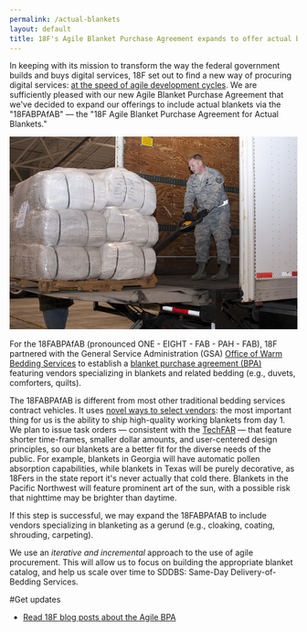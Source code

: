 ```yaml
---
permalink: /actual-blankets
layout: default
title: 18F's Agile Blanket Purchase Agreement expands to offer actual blankets
---
```


In keeping with its mission to transform the way the federal government builds and buys digital services, 18F set out to find a new way of procuring digital services: [at the speed of agile development cycles](https://18f.gsa.gov/2015/01/08/creating-a-federal-marketplace-for-agile-delivery-services/). We are sufficiently pleased with our new Agile Blanket Purchase Agreement that we've decided to expand our offerings to include actual blankets via the "18FABPAfAB" &mdash; the "18F Agile Blanket Purchase Agreement for Actual Blankets."

![Tech. Sgt. Justin Walther, an Airmen with the 167th Airlift Wing, loads blankets onto a C-130 destined for use by Hurricane Sandy victims. A total of 25,000 blankets were flown into JFK Airport in New York. Photo credit: West Virginia National Guard](assets/img/actual-blankets.jpg "Tech. Sgt. Justin Walther, an Airmen with the 167th Airlift Wing, loads blankets onto a C-130 destined for use by Hurricane Sandy victims. A total of 25,000 blankets were flown into JFK Airport in New York. Photo credit: West Virginia National Guard")

For the 18FABPAfAB (pronounced ONE - EIGHT - FAB - PAH - FAB), 18F partnered with the General Service Administration (GSA) [Office of Warm Bedding Services](https://pages.18f.gov/ads-bpa/actual-blankets) to establish a [blanket purchase agreement (BPA)](http://www.gsa.gov/portal/content/199353) featuring vendors specializing in blankets and related bedding (e.g., duvets, comforters, quilts).

The 18FABPAfAB is different from most other traditional bedding services contract vehicles. It uses [novel ways to select vendors](https://18f.gsa.gov/2015/04/23/coming-soon-the-agile-delivery-services-soliciatation/): the most important thing for us is the ability to ship high-quality working blankets from day 1. We plan to issue task orders — consistent with the [TechFAR](https://playbook.cio.gov/techfar/) — that feature shorter time-frames, smaller dollar amounts, and user-centered design principles, so our blankets are a better fit for the diverse needs of the public. For example, blankets in Georgia will have automatic pollen absorption capabilities, while blankets in Texas will be purely decorative, as 18Fers in the state report it's never actually that cold there. Blankets in the Pacific Northwest will feature prominent art of the sun, with a possible risk that nighttime may be brighter than daytime.

If this step is successful, we may expand the 18FABPAfAB to include vendors specializing in blanketing as a gerund (e.g., cloaking, coating, shrouding, carpeting).

We use an *iterative and incremental* approach to the use of agile procurement. This will allow us to focus on building the appropriate blanket catalog, and help us scale over time to SDDBS: Same-Day Delivery-of-Bedding Services.

#Get updates
* [Read 18F blog posts about the Agile BPA](https://18f.gsa.gov/tags/agile-bpa/)
